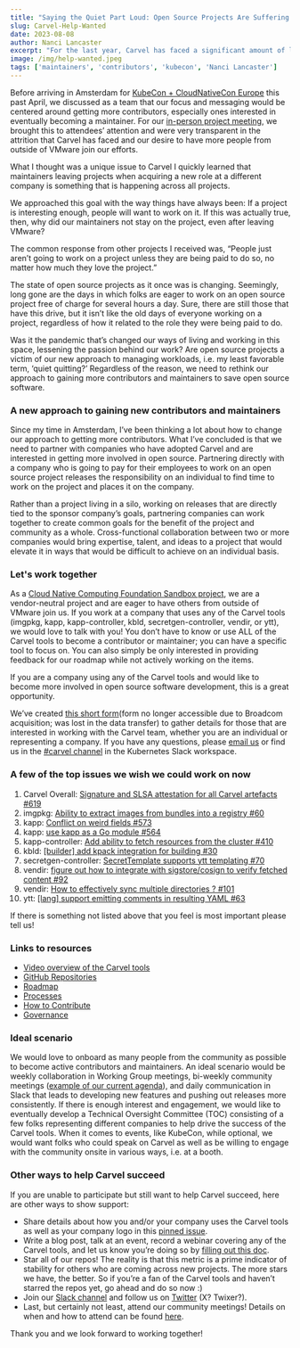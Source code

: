 ```yaml
---
title: "Saying the Quiet Part Loud: Open Source Projects Are Suffering From Attrition"
slug: Carvel-Help-Wanted
date: 2023-08-08
author: Nanci Lancaster
excerpt: "For the last year, Carvel has faced a significant amount of loss from maintainers leaving due to moving onto other companies. After my experience at KubeCon in April, I realized that we are not the only project in need of maintainers and a different approach must be done to gain new contributors."
image: /img/help-wanted.jpeg
tags: ['maintainers', 'contributors', 'kubecon', 'Nanci Lancaster']
---
```

Before arriving in Amsterdam for [KubeCon + CloudNativeCon Europe](https://events.linuxfoundation.org/kubecon-cloudnativecon-europe/) this past April, we discussed as a team that our focus and messaging would be centered around getting more contributors, especially ones interested in eventually becoming a maintainer. For our [in-person project meeting](https://sched.co/1JWTN), we brought this to attendees’ attention and were very transparent in the attrition that Carvel has faced and our desire to have more people from outside of VMware join our efforts.

What I thought was a unique issue to Carvel I quickly learned that maintainers leaving projects when acquiring a new role at a different company is something that is happening across all projects.

We approached this goal with the way things have always been: If a project is interesting enough, people will want to work on it. If this was actually true, then, why did our maintainers not stay on the project, even after leaving VMware?

The common response from other projects I received was, “People just aren’t going to work on a project unless they are being paid to do so, no matter how much they love the project.”

The state of open source projects as it once was is changing. Seemingly, long gone are the days in which folks are eager to work on an open source project free of charge for several hours a day. Sure, there are still those that have this drive, but it isn’t like the old days of everyone working on a project, regardless of how it related to the role they were being paid to do.

Was it the pandemic that’s changed our ways of living and working in this space, lessening the passion behind our work? Are open source projects a victim of our new approach to managing workloads, i.e. my least favorable term, ‘quiet quitting?’ Regardless of the reason, we need to rethink our approach to gaining more contributors and maintainers to save open source software.

### A new approach to gaining new contributors and maintainers
Since my time in Amsterdam, I’ve been thinking a lot about how to change our approach to getting more contributors. What I’ve concluded is that we need to partner with companies who have adopted Carvel and are interested in getting more involved in open source. Partnering directly with a company who is going to pay for their employees to work on an open source project releases the responsibility on an individual to find time to work on the project and places it on the company.

Rather than a project living in a silo, working on releases that are directly tied to the sponsor company’s goals, partnering companies can work together to create common goals for the benefit of the project and community as a whole. Cross-functional collaboration between two or more companies would bring expertise, talent, and ideas to a project that would elevate it in ways that would be difficult to achieve on an individual basis.

### Let's work together
As a [Cloud Native Computing Foundation Sandbox project](https://www.cncf.io/sandbox-projects/), we are a vendor-neutral project and are eager to have others from outside of VMware join us. If you work at a company that uses any of the Carvel tools (imgpkg, kapp, kapp-controller, kbld, secretgen-controller, vendir, or ytt), we would love to talk with you! You don’t have to know or use ALL of the Carvel tools to become a contributor or maintainer; you can have a specific tool to focus on. You can also simply be only interested in providing feedback for our roadmap while not actively working on the items.

If you are a company using any of the Carvel tools and would like to become more involved in open source software development, this is a great opportunity.

We’ve created [this short form](https://forms.gle/nWzNdEnpPYp68Lyy9)(form no longer accessible due to Broadcom acquisition; was lost in the data transfer) to gather details for those that are interested in working with the Carvel team, whether you are an individual or representing a company. If you have any questions, please [email us](https://lists.cncf.io/g/cncf-carvel-users/join) or find us in the [#carvel channel](https://kubernetes.slack.com/archives/CH8KCCKA5) in the Kubernetes Slack workspace.

### A few of the top issues we wish we could work on now
1. Carvel Overall: [Signature and SLSA attestation for all Carvel artefacts #619](https://github.com/carvel-dev/carvel/issues/619)
2. imgpkg: [Ability to extract images from bundles into a registry #60](https://github.com/carvel-dev/imgpkg/issues/60)
3. kapp: [Conflict on weird fields #573](https://github.com/carvel-dev/kapp/issues/573)
4. kapp: [use kapp as a Go module #564](https://github.com/carvel-dev/kapp/issues/564)
5. kapp-controller: [Add ability to fetch resources from the cluster #410](https://github.com/carvel-dev/kapp-controller/issues/410)
6. kbld: [[builder] add kpack integration for building #30](https://github.com/carvel-dev/kbld/issues/30)
7. secretgen-controller: [SecretTemplate supports ytt templating #70](https://github.com/carvel-dev/secretgen-controller/issues/70)
8. vendir: [figure out how to integrate with sigstore/cosign to verify fetched content #92](https://github.com/carvel-dev/vendir/issues/92)
9. vendir: [How to effectively sync multiple directories ? #101](https://github.com/carvel-dev/vendir/issues/101)
10. ytt: [[lang] support emitting comments in resulting YAML #63](https://github.com/carvel-dev/ytt/issues/63)

If there is something not listed above that you feel is most important please tell us!

### Links to resources
* [Video overview of the Carvel tools](https://www.youtube.com/live/gsyGOv_Nwb0?feature=share)
* [GitHub Repositories](https://github.com/orgs/carvel-dev/repositories)
* [Roadmap](https://github.com/carvel-dev/carvel/blob/develop/ROADMAP.md)
* [Processes](https://github.com/carvel-dev/carvel/tree/develop/processes)
* [How to Contribute](https://carvel.dev/shared/docs/latest/contributing/)
* [Governance](https://github.com/carvel-dev/carvel/blob/develop/GOVERNANCE.md)

### Ideal scenario
We would love to onboard as many people from the community as possible to become active contributors and maintainers. An ideal scenario would be weekly collaboration in Working Group meetings, bi-weekly community meetings ([example of our current agenda](https://hackmd.io/G8dN30WvQl-8Sirnp8AgRA)), and daily communication in Slack that leads to developing new features and pushing out releases more consistently. If there is enough interest and engagement, we would like to eventually develop a Technical Oversight Committee (TOC) consisting of a few folks representing different companies to help drive the success of the Carvel tools. When it comes to events, like KubeCon, while optional, we would want folks who could speak on Carvel as well as be willing to engage with the community onsite in various ways, i.e. at a booth.

### Other ways to help Carvel succeed
If you are unable to participate but still want to help Carvel succeed, here are other ways to show support:

* Share details about how you and/or your company uses the Carvel tools as well as your company logo in this [pinned issue](https://github.com/carvel-dev/carvel/issues/213).
* Write a blog post, talk at an event, record a webinar covering any of the Carvel tools, and let us know you’re doing so by [filling out this doc](https://github.com/carvel-dev/carvel/blob/develop/processes/weekly-content-sharing.md).
* Star all of our repos! The reality is that this metric is a prime indicator of stability for others who are coming across new projects. The more stars we have, the better. So if you’re a fan of the Carvel tools and haven’t starred the repos yet, go ahead and do so now :)
* Join our [Slack channel](https://kubernetes.slack.com/archives/CH8KCCKA5) and follow us on [Twitter](https://twitter.com/carvel_dev) (X? Twixer?).
* Last, but certainly not least, attend our community meetings! Details on when and how to attend can be found [here](https://carvel.dev/community/).

Thank you and we look forward to working together!